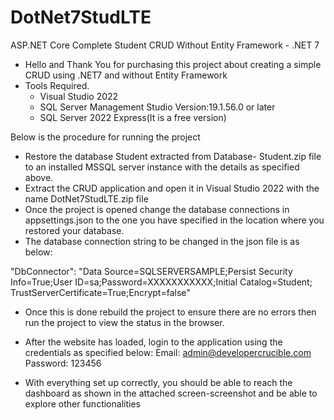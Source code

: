 # DotNet7StudLTE
ASP.NET Core Complete Student CRUD Without Entity Framework - .NET 7
* Hello and Thank You for purchasing this project about creating a simple CRUD using .NET7 and without Entity Framework 
* Tools Required.
    - Visual Studio 2022
    - SQL Server Management Studio	Version:19.1.56.0 or later
    - SQL Server 2022 Express(It is a free version)

Below is the procedure for running the project
* Restore the database Student extracted from Database- Student.zip file to an installed MSSQL server instance with the details as specified above.
* Extract the CRUD application and open it in Visual Studio 2022 with the name DotNet7StudLTE.zip file
* Once the project is opened change the database connections in appsettings.json  to the one you have specified in the location where you restored your database.
* The database connection string to be changed in the json file is as below:

"DbConnector": "Data Source=SQLSERVERSAMPLE;Persist Security Info=True;User ID=sa;Password=XXXXXXXXXXX;Initial Catalog=Student; TrustServerCertificate=True;Encrypt=false"

* Once this is done rebuild the project to ensure there are no errors then run the project to view the status in the browser.


* After the  website has loaded, login to the application using the credentials as specified below:
    Email: admin@developercrucible.com
    Password: 123456

* With everything set up correctly, you should be able to reach the dashboard as shown in the attached screen-screenshot and be able to explore other functionalities
